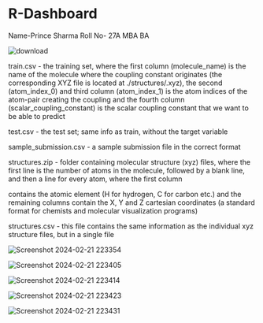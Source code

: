 # R-Dashboard
Name-Prince Sharma
Roll No- 27A
MBA BA

![download](https://github.com/princesharma-10/R-Dashboard/assets/68159436/3f60293e-b5b3-4af4-9e3f-a0de2b667c61)

train.csv - the training set, where the first column (molecule_name) is the name of the molecule where the coupling constant originates (the corresponding XYZ file is located at ./structures/.xyz), the second (atom_index_0) and third column (atom_index_1) is the atom indices of the atom-pair creating the coupling and the fourth column (scalar_coupling_constant) is the scalar coupling constant that we want to be able to predict


test.csv - the test set; same info as train, without the target variable


sample_submission.csv - a sample submission file in the correct format


structures.zip - folder containing molecular structure (xyz) files, where the first line is the number of atoms in the molecule, followed by a blank line, and then a line for every atom, where the first column 


contains the atomic element (H for hydrogen, C for carbon etc.) and the remaining columns contain the X, Y and Z cartesian coordinates (a standard format for chemists and molecular visualization programs)


structures.csv - this file contains the same information as the individual xyz structure files, but in a single file




![Screenshot 2024-02-21 223354](https://github.com/princesharma-10/R-Dashboard/assets/68159436/fdb82ea9-887d-40c2-bdbc-a8365988160b)


![Screenshot 2024-02-21 223405](https://github.com/princesharma-10/R-Dashboard/assets/68159436/161d01ce-8e2f-46ad-a61c-b172ed932d81)





![Screenshot 2024-02-21 223414](https://github.com/princesharma-10/R-Dashboard/assets/68159436/545941d2-1943-4c28-a3c9-3c4d4ec371fd)


![Screenshot 2024-02-21 223423](https://github.com/princesharma-10/R-Dashboard/assets/68159436/0d52c9de-4ec6-4d19-b06c-59587d523bbe)



![Screenshot 2024-02-21 223431](https://github.com/princesharma-10/R-Dashboard/assets/68159436/62a6b656-7199-4023-9919-2da4ead8e415)




